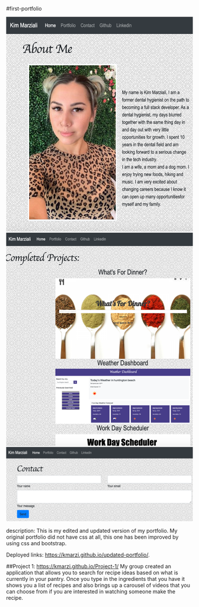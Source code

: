 #first-portfolio

![about me page](./assets/aboutme.png)
![projects page](./assets/projects.png)
![contact page](./assets/contact.png)

description:
This is my edited and updated version of my portfolio.
My original portfolio did not have css at all, this one has been improved by using css and bootstrap.

Deployed links: https://kmarzi.github.io/updated-portfolio/.

##Project 1: https://kmarzi.github.io/Project-1/
My group created an application that allows you to search for recipe ideas based on what is currently in your pantry. Once you type in the ingredients that you have it shows you a list of recipes and also brings up a carousel of videos that you can choose from if you are interested in watching someone make the recipe.

